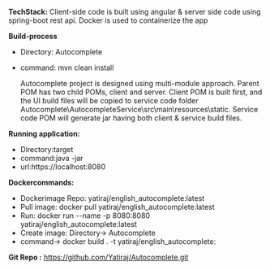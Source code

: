 
**TechStack:**
Client-side code is built using angular & server side code using spring-boot rest api.
Docker is used to containerize the app 

**Build-process**

 - Directory: Autocomplete 
 - command: mvn clean install 

     Autocomplete project is designed using multi-module approach.  Parent POM has two child POMs, client and server. Client POM is built first, and the UI
           build files will be copied to service code folder
           Autocomplete\AutocompleteService\src\main\resources\static. Service
           code POM will generate jar having both client & service build files.

**Running application:**
 - Directory:target 
 - command:java -jar <jarname>
 - url:https://localhost:8080

   	
**Dockercommands:**

 - Dockerimage Repo: yatiraj/english_autocomplete:latest 
 - Pull image: docker pull yatiraj/english_autocomplete:latest 
 - Run: docker run --name <containername> -p 8080:8080 yatiraj/english_autocomplete:latest
 - Create image: Directory-> Autocomplete    
 - command-> docker build . -t yatiraj/english_autocomplete:<tag>

**Git Repo :** https://github.com/Yatiraj/Autocomplete.git
